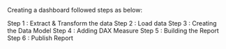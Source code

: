 Creating a dashboard followed steps as below:

Step 1 : Extract & Transform the data
Step 2 : Load data
Step 3 : Creating the Data Model
Step 4 : Adding DAX Measure
Step 5 : Building the Report
Step 6 : Publish Report
